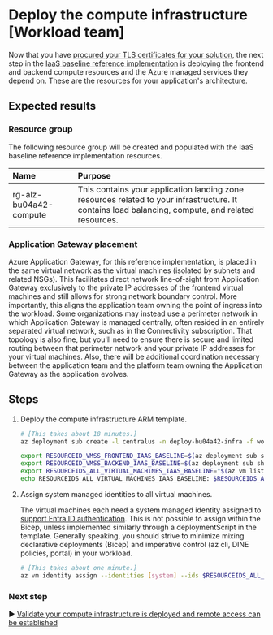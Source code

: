 # Deploy the compute infrastructure [Workload team]

Now that you have [procured your TLS certificates for your solution](./06-ca-certificates.md), the next step in the [IaaS baseline reference implementation](./README.md) is deploying the frontend and backend compute resources and the Azure managed services they depend on. These are the resources for your application's architecture.

## Expected results

### Resource group

The following resource group will be created and populated with the IaaS baseline reference implementation resources.

| Name                   | Purpose                                   |
| :--------------------- | :---------------------------------------- |
| rg-alz-bu04a42-compute | This contains your application landing zone resources related to your infrastructure. It contains load balancing, compute, and related resources. |

### Application Gateway placement

Azure Application Gateway, for this reference implementation, is placed in the same virtual network as the virtual machines (isolated by subnets and related NSGs). This facilitates direct network line-of-sight from Application Gateway exclusively to the private IP addresses of the frontend virtual machines and still allows for strong network boundary control. More importantly, this aligns the application team owning the point of ingress into the workload. Some organizations may instead use a perimeter network in which Application Gateway is managed centrally, often resided in an entirely separated virtual network, such as in the Connectivity subscription. That topology is also fine, but you'll need to ensure there is secure and limited routing between that perimeter network and your private IP addresses for your virtual machines. Also, there will be additional coordination necessary between the application team and the platform team owning the Application Gateway as the application evolves.

## Steps

1. Deploy the compute infrastructure ARM template.

   ```bash
   # [This takes about 18 minutes.]
   az deployment sub create -l centralus -n deploy-bu04a42-infra -f workload-team/main.bicep -p targetVnetResourceId=${RESOURCEID_VNET_SPOKE_IAAS_BASELINE} location=${REGION_IAAS_BASELINE} appGatewayListenerCertificate=${APP_GATEWAY_LISTENER_CERTIFICATE_IAAS_BASELINE} vmssWildcardTlsPublicCertificate=${VMSS_WILDCARD_CERTIFICATE_BASE64_IAAS_BASELINE} vmssWildcardTlsPublicAndKeyCertificates=${VMSS_WILDCARD_CERT_PUBLIC_PRIVATE_KEYS_BASE64_IAAS_BASELINE} adminSecurityPrincipalObjectId=${OBJECTID_PRINCIPAL_COMPUTEADMIN_IAAS_BASELINE} adminSecurityPrincipalType=${COMPUTEADMIN_TYPE_IAAS_BASELINE}

   export RESOURCEID_VMSS_FRONTEND_IAAS_BASELINE=$(az deployment sub show -n deploy-bu04a42-infra --query properties.outputs.frontendVmssResourceId.value -o tsv)
   export RESOURCEID_VMSS_BACKEND_IAAS_BASELINE=$(az deployment sub show -n deploy-bu04a42-infra --query properties.outputs.backendVmssResourceId.value -o tsv)
   export RESOURCEIDS_ALL_VIRTUAL_MACHINES_IAAS_BASELINE="$(az vm list --vmss ${RESOURCEID_VMSS_FRONTEND_IAAS_BASELINE} --query '[[].id]' -o tsv) $(az vm list --vmss ${RESOURCEID_VMSS_BACKEND_IAAS_BASELINE} --query '[[].id]' -o tsv)"
   echo RESOURCEIDS_ALL_VIRTUAL_MACHINES_IAAS_BASELINE: $RESOURCEIDS_ALL_VIRTUAL_MACHINES_IAAS_BASELINE
   ```

1. Assign system managed identities to all virtual machines.

   The virtual machines each need a system managed identity assigned to [support Entra ID authentication](https://learn.microsoft.com/entra/identity/devices/howto-vm-sign-in-azure-ad-linux#virtual-machine). This is not possible to assign within the Bicep, unless implemented similarly through a deploymentScript in the template. Generally speaking, you should strive to minimize mixing declarative deployments (Bicep) and imperative control (az cli, DINE policies, portal) in your workload.

   ```bash
   # [This takes about one minute.]
   az vm identity assign --identities [system] --ids $RESOURCEIDS_ALL_VIRTUAL_MACHINES_IAAS_BASELINE
   ```

### Next step

:arrow_forward: [Validate your compute infrastructure is deployed and remote access can be established](./08-bootstrap-validation.md)
